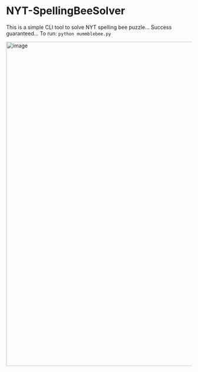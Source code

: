 # NYT-SpellingBeeSolver

This is a simple CLI tool to solve NYT spelling bee puzzle... Success guaranteed...
To run: ```python mummblebee.py```

<img width="880" alt="image" src="https://user-images.githubusercontent.com/32944534/227818989-c0fe4ffa-cc48-4e2a-9e36-14f02ee7ca74.png">
